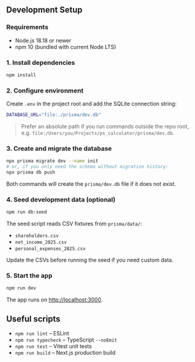## Development Setup

### Requirements

- Node.js 18.18 or newer
- npm 10 (bundled with current Node LTS)

### 1. Install dependencies

```bash
npm install
```

### 2. Configure environment

Create `.env` in the project root and add the SQLite connection string:

```bash
DATABASE_URL="file:./prisma/dev.db"
```

> Prefer an absolute path if you run commands outside the repo root, e.g. `file:/Users/you/Projects/ps_calculator/prisma/dev.db`.

### 3. Create and migrate the database

```bash
npx prisma migrate dev --name init
# or, if you only need the schema without migration history:
npx prisma db push
```

Both commands will create the `prisma/dev.db` file if it does not exist.

### 4. Seed development data (optional)

```bash
npm run db:seed
```

The seed script reads CSV fixtures from `prisma/data/`:

- `shareholders.csv`
- `net_income_2025.csv`
- `personal_expenses_2025.csv`

Update the CSVs before running the seed if you need custom data.

### 5. Start the app

```bash
npm run dev
```

The app runs on [http://localhost:3000](http://localhost:3000).

## Useful scripts

- `npm run lint` – ESLint
- `npm run typecheck` – TypeScript `--noEmit`
- `npm run test` – Vitest unit tests
- `npm run build` – Next.js production build
